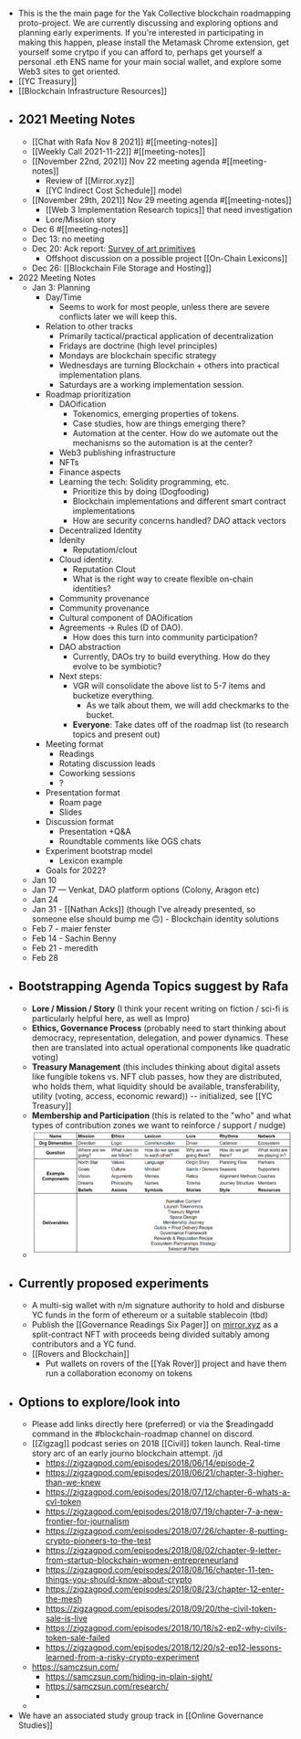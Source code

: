 - This is the the main page for the Yak Collective blockchain roadmapping proto-project. We are currently discussing and exploring options and planning early experiments. If you're interested in participating in making this happen, please install the Metamask Chrome extension, get yourself some crytpo if you can afford to, perhaps get yourself a personal .eth ENS name for your main social wallet, and explore some Web3 sites to get oriented. 
- [[YC Treasury]]
- [[Blockchain Infrastructure Resources]]
- ## 2021 Meeting Notes
    - [[Chat with Rafa Nov 8 2021]] #[[meeting-notes]]
    - [[Weekly Call 2021-11-22]] #[[meeting-notes]]
    - [[November 22nd, 2021]] Nov 22 meeting agenda #[[meeting-notes]]
        - Review of [[Mirror.xyz]]
        - [[YC Indirect Cost Schedule]] model
    - [[November 29th, 2021]] Nov 29 meeting agenda #[[meeting-notes]]
        - [[Web 3 Implementation Research topics]] that need investigation
        - Lore/Mission story
    - Dec 6 #[[meeting-notes]]
    - Dec 13: no meeting
    - Dec 20: Ack report: [Survey of art primitives](https://docs.google.com/presentation/d/1e4WeafuEqZ4lhWw9xXibwVSjHZ-Fo2l5RJqXj3O8kmw/edit?usp=sharing)
        - Offshoot discussion on a possible project [[On-Chain Lexicons]]
    - Dec 26: [[Blockchain File Storage and Hosting]]
- 2022 Meeting Notes
    - Jan 3: Planning 
        - Day/Time
            - Seems to work for most people, unless there are severe conflicts later we will keep this. 
        - Relation to other tracks
            - Primarily tactical/practical application of decentralization
            - Fridays are doctrine (high level principles)
            - Mondays are blockchain specific strategy
            - Wednesdays are turning Blockchain + others into practical implementation plans. 
            - Saturdays are a working implementation session. 
        - Roadmap prioritization
            - DAOification
                - Tokenomics, emerging properties of tokens. 
                - Case studies, how are things emerging there? 
                - Automation at the center. How do we automate out the mechanisms so the automation is at the center? 
            - Web3 publishing infrastructure
            - NFTs
            - Finance aspects
            - Learning the tech: Solidity programming, etc.
                - Prioritize this by doing (Dogfooding)
                - Blockchain implementations and different smart contract implementations
                - How are security concerns handled? DAO attack vectors
            - Decentralized Identity
            - Idenity
                - Reputatiom/clout
            - Cloud identity.
                - Reputation Clout
                - What is the right way to create flexible on-chain identities? 
            - Community provenance
            - Community provenance
            - Cultural component of DAOification
            - Agreements -> Rules (D of DAO). 
                - How does this turn into community participation? 
            - DAO abstraction
                - Currently, DAOs try to build everything. How do they evolve to be symbiotic? 
            - Next steps: 
                - VGR will consolidate the above list to 5-7 items and bucketize everything. 
                    - As we talk about them, we will add checkmarks to the bucket. 
                - **Everyone**: Take dates off of the roadmap list (to research topics and present out)
        - Meeting format
            - Readings
            - Rotating discussion leads
            - Coworking sessions
            - ?
        - Presentation format
            - Roam page
            - Slides
        - Discussion format
            - Presentation +Q&A
            - Roundtable comments like OGS chats
        - Experiment bootstrap model
            - Lexicon example
        - Goals for 2022?
    - Jan 10
    - Jan 17 — Venkat, DAO platform options (Colony, Aragon etc)
    - Jan 24
    - Jan 31 - [[Nathan Acks]] (though I've already presented, so someone else should bump me 🙃) - Blockchain identity solutions
    - Feb 7 - maier fenster
    - Feb 14 - Sachin Benny
    - Feb 21 - meredith 
    - Feb 28
- ## Bootstrapping Agenda Topics suggest by Rafa
    - **Lore / Mission / Story** (I think your recent writing on fiction / sci-fi is particularly helpful here, as well as Impro)
    - **Ethics, Governance Process** (probably need to start thinking about democracy, representation, delegation, and power dynamics. These then are translated into actual operational components like quadratic voting)
    - **Treasury Management** (this includes thinking about digital assets like fungible tokens vs. NFT club passes, how they are distributed, who holds them, what liquidity should be available, transferability, utility (voting, access, economic reward)) -- initialized, see [[YC Treasury]]
    - **Membership and Participation** (this is related to the "who" and what types of contribution zones we want to reinforce / support / nudge)
    - ![](./images/aHR0cHM6Ly9jZG4uZGlzY29yZGFwcC5jb20vYXR0YWNobWVudHMvOTA0NzkzMDUzNTk4OTk4NjE4LzkwNjYwMTg2MjgwMTc4NDg0Mi9GRGJHTWUyWG9Bd2hxX2oucG5n)
- ## Currently proposed experiments
    - A multi-sig wallet with n/m signature authority to hold and disburse YC funds in the form of ethereum or a suitable stablecoin (tbd)
    - Publish the [[Governance Readings Six Pager]] on [mirror.xyz](https://mirror.xyz) as a split-contract NFT with proceeds being divided suitably among contributors and a YC fund.
    - [[Rovers and Blockchain]]
        - Put wallets on rovers  of the [[Yak Rover]] project and have them run a collaboration economy on tokens
- ## Options to explore/look into
    - Please add links directly here (preferred) or via the $readingadd command in the #blockchain-roadmap channel on discord.
    - [[Zigzag]] podcast series on 2018 [[Civil]] token launch. 
Real-time story arc of an early journo blockchain attempt. /jd
        - https://zigzagpod.com/episodes/2018/06/14/episode-2
        - https://zigzagpod.com/episodes/2018/06/21/chapter-3-higher-than-we-knew
        - https://zigzagpod.com/episodes/2018/07/12/chapter-6-whats-a-cvl-token
        - https://zigzagpod.com/episodes/2018/07/19/chapter-7-a-new-frontier-for-journalism
        - https://zigzagpod.com/episodes/2018/07/26/chapter-8-putting-crypto-pioneers-to-the-test
        - https://zigzagpod.com/episodes/2018/08/02/chapter-9-letter-from-startup-blockchain-women-entrepreneurland
        - https://zigzagpod.com/episodes/2018/08/16/chapter-11-ten-things-you-should-know-about-crypto
        - https://zigzagpod.com/episodes/2018/08/23/chapter-12-enter-the-mesh
        - https://zigzagpod.com/episodes/2018/09/20/the-civil-token-sale-is-live
        - https://zigzagpod.com/episodes/2018/10/18/s2-ep2-why-civils-token-sale-failed
        - https://zigzagpod.com/episodes/2018/12/20/s2-ep12-lessons-learned-from-a-risky-crypto-experiment
    - https://samczsun.com/
        - https://samczsun.com/hiding-in-plain-sight/
        - https://samczsun.com/research/
        - 
    - 
- We have an associated study group track in [[Online Governance Studies]]
